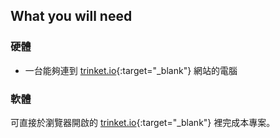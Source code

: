 ## What you will need

### 硬體

+ 一台能夠連到 [trinket.io](https://trinket.io){:target="_blank"} 網站的電腦

### 軟體

可直接於瀏覽器開啟的 [trinket.io](https://trinket.io){:target="_blank"} 裡完成本專案。